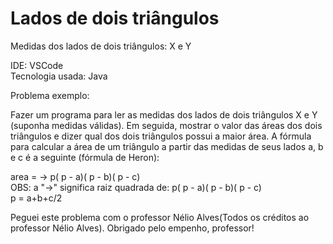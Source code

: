 # Lados de dois triângulos

Medidas dos lados de dois triângulos: X e Y

IDE: VSCode </br>
Tecnologia usada: Java


Problema exemplo: </br>

Fazer um programa para ler as medidas dos lados de dois triângulos X e Y (suponha medidas
válidas). Em seguida, mostrar o valor das áreas dos dois triângulos e dizer qual dos dois triângulos
possui a maior área.
A fórmula para calcular a área de um triângulo a partir das medidas de seus lados a, b e c é a
seguinte (fórmula de Heron):

area = → p( p - a)( p - b)( p - c) </br>
OBS: a "→" significa raiz quadrada de: p( p - a)( p - b)( p - c) </br>
p = a+b+c/2


Peguei este problema com o professor Nélio Alves(Todos os créditos ao professor Nélio Alves). Obrigado pelo empenho, professor!
